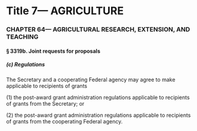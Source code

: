 
# Title 7— AGRICULTURE
### CHAPTER 64— AGRICULTURAL RESEARCH, EXTENSION, AND TEACHING
#### § 3319b. Joint requests for proposals
##### (c) Regulations

The Secretary and a cooperating Federal agency may agree to make applicable to recipients of grants

(1) the post-award grant administration regulations applicable to recipients of grants from the Secretary; or

(2) the post-award grant administration regulations applicable to recipients of grants from the cooperating Federal agency.
